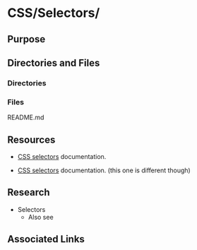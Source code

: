 # CSS/Selectors/

## Purpose

## Directories and Files

### Directories

### Files

README.md

## Resources

* [CSS selectors](https://developer.mozilla.org/en-US/docs/Web/CSS/CSS_Selectors) documentation.

* [CSS selectors](https://developer.mozilla.org/en-US/docs/Learn/CSS/Building_blocks/Selectors) documentation. (this one is different though)

## Research

* Selectors
    * Also see 

## Associated Links